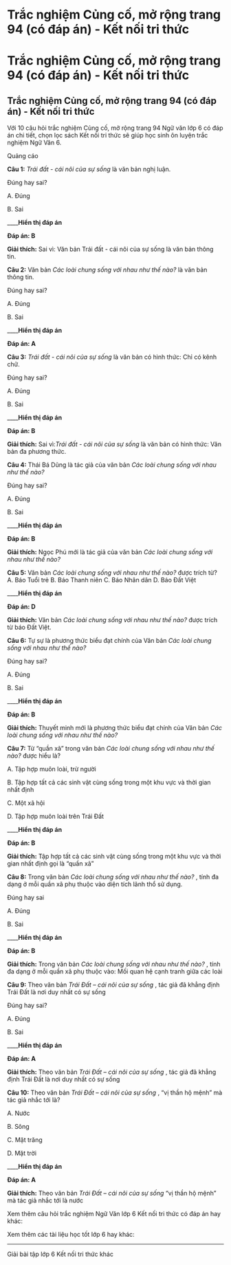 # Trắc nghiệm Củng cố, mở rộng trang 94 (có đáp án) - Kết nối tri thức

# Trắc nghiệm Củng cố, mở rộng trang 94 (có đáp án) - Kết nối tri thức

## Trắc nghiệm Củng cố, mở rộng trang 94 (có đáp án) - Kết nối tri thức

Với 10 câu hỏi trắc nghiệm Củng cố, mở rộng trang 94 Ngữ văn lớp 6 có đáp án chi tiết, chọn lọc sách Kết nối tri thức sẽ giúp học sinh ôn luyện trắc nghiệm Ngữ Văn 6.

Quảng cáo

**Câu 1:** _Trái đất - cái nôi của sự sống_ là văn bản nghị luận.

Đúng hay sai?

A. Đúng 

B. Sai

____**Hiển thị đáp án**

**Đáp án: B**

**Giải thích:** Sai vì: Văn bản Trái đất - cái nôi của sự sống là văn bản thông tin.

**Câu 2:** Văn bản _Các loài chung sống với nhau như thế nào?_ là văn bản thông tin.

Đúng hay sai?

A. Đúng 

B. Sai

____**Hiển thị đáp án**

**Đáp án: A**

**Câu 3:** _Trái đất - cái nôi của sự sống_ là văn bản có hình thức: Chỉ có kênh chữ.

Đúng hay sai?

A. Đúng 

B. Sai

____**Hiển thị đáp án**

**Đáp án: B**

**Giải thích:** Sai vì:_Trái đất - cái nôi của sự sống_ là văn bản có hình thức: Văn bản đa phương thức.

**Câu 4:** Thái Bá Dũng là tác giả của văn bản _Các loài chung sống với nhau như thế nào?_

Đúng hay sai?

A. Đúng

B. Sai

____**Hiển thị đáp án**

**Đáp án: B**

**Giải thích:** Ngọc Phú mới là tác giả của văn bản _Các loài chung sống với nhau như thế nào?_

**Câu 5:** Văn bản _Các loài chung sống với nhau như thế nào?_ được trích từ? A. Báo Tuổi trẻ B. Báo Thanh niên C. Báo Nhân dân D. Báo Đất Việt

____**Hiển thị đáp án**

**Đáp án: D**

**Giải thích:** Văn bản _Các loài chung sống với nhau như thế nào?_ được trích từ báo Đất Việt.

**Câu 6:** Tự sự là phương thức biểu đạt chính của Văn bản _Các loài chung sống với nhau như thế nào?_

Đúng hay sai?

A. Đúng

B. Sai

____**Hiển thị đáp án**

**Đáp án: B**

**Giải thích:** Thuyết minh mới là phương thức biểu đạt chính của Văn bản _Các loài chung sống với nhau như thế nào?_

**Câu 7:** Từ “quần xã” trong văn bản _Các loài chung sống với nhau như thế nào?_ được hiểu là?

A. Tập hợp muôn loài, trừ người

B. Tập hợp tất cả các sinh vật cùng sống trong một khu vực và thời gian nhất định

C. Một xã hội

D. Tập hợp muôn loài trên Trái Đất

____**Hiển thị đáp án**

**Đáp án: B**

**Giải thích:** Tập hợp tất cả các sinh vật cùng sống trong một khu vực và thời gian nhất định gọi là “quần xã”

**Câu 8:** Trong văn bản _Các loài chung sống với nhau như thế nào?_ , tính đa dạng ở mỗi quần xã phụ thuộc vào diện tích lãnh thổ sử dụng.

Đúng hay sai

A. Đúng

B. Sai

____**Hiển thị đáp án**

**Đáp án: B**

**Giải thích:** Trong văn bản _Các loài chung sống với nhau như thế nào?_ , tính đa dạng ở mỗi quần xã phụ thuộc vào: Mối quan hệ cạnh tranh giữa các loài

**Câu 9:** Theo văn bản _Trái Đất – cái nôi của sự sống_ , tác giả đã khẳng định Trái Đất là nơi duy nhất có sự sống

Đúng hay sai?

A. Đúng

B. Sai

____**Hiển thị đáp án**

**Đáp án: A**

**Giải thích:** Theo văn bản _Trái Đất – cái nôi của sự sống_ , tác giả đã khẳng định Trái Đất là nơi duy nhất có sự sống

**Câu 10:** Theo văn bản _Trái Đất – cái nôi của sự sống_ , “vị thần hộ mệnh” mà tác giả nhắc tới là?

A. Nước

B. Sông

C. Mặt trăng

D. Mặt trời

____**Hiển thị đáp án**

**Đáp án: A**

**Giải thích:** Theo văn bản _Trái Đất – cái nôi của sự sống_ “vị thần hộ mệnh” mà tác giả nhắc tới là nước

Xem thêm câu hỏi trắc nghiệm Ngữ Văn lớp 6 Kết nối tri thức có đáp án hay khác:

Xem thêm các tài liệu học tốt lớp 6 hay khác:

* * *

Giải bài tập lớp 6 Kết nối tri thức khác
